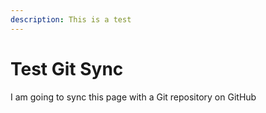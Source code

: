 ```yaml
---
description: This is a test
---
```


# Test Git Sync

I am going to sync this page with a Git repository on GitHub
